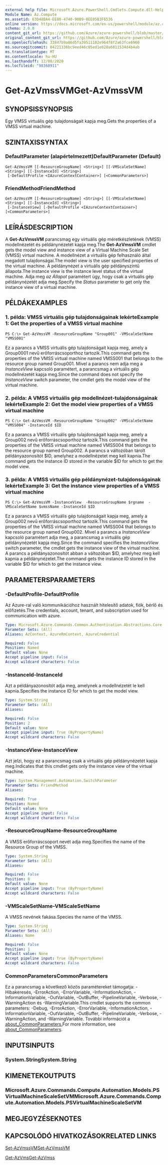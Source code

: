 ```yaml
---
external help file: Microsoft.Azure.PowerShell.Cmdlets.Compute.dll-Help.xml
Module Name: Az.Compute
ms.assetid: 63D48BA4-EE80-4740-90B9-0EE05B3F6536
online version: https://docs.microsoft.com/en-us/powershell/module/az.compute/get-azvmssvm
schema: 2.0.0
content_git_url: https://github.com/Azure/azure-powershell/blob/master/src/Compute/Compute/help/Get-AzVmssVM.md
original_content_git_url: https://github.com/Azure/azure-powershell/blob/master/src/Compute/Compute/help/Get-AzVmssVM.md
ms.openlocfilehash: 33847b9a86d5fa39511102e964f8f2a63fce6960
ms.sourcegitcommit: 04221336bc9eed46c05ed1e828a6811534d4b4ab
ms.translationtype: MT
ms.contentlocale: hu-HU
ms.lasthandoff: 12/08/2020
ms.locfileid: "98368911"
---
```

# <span data-ttu-id="035a6-101">Get-AzVmssVM</span><span class="sxs-lookup"><span data-stu-id="035a6-101">Get-AzVmssVM</span></span>

## <span data-ttu-id="035a6-102">SYNOPSIS</span><span class="sxs-lookup"><span data-stu-id="035a6-102">SYNOPSIS</span></span>
<span data-ttu-id="035a6-103">Egy VMSS virtuális gép tulajdonságait kapja meg.</span><span class="sxs-lookup"><span data-stu-id="035a6-103">Gets the properties of a VMSS virtual machine.</span></span>

## <span data-ttu-id="035a6-104">SZINTAXIS</span><span class="sxs-lookup"><span data-stu-id="035a6-104">SYNTAX</span></span>

### <span data-ttu-id="035a6-105">DefaultParameter (alapértelmezett)</span><span class="sxs-lookup"><span data-stu-id="035a6-105">DefaultParameter (Default)</span></span>
```
Get-AzVmssVM [[-ResourceGroupName] <String>] [[-VMScaleSetName] <String>] [[-InstanceId] <String>]
 [-DefaultProfile <IAzureContextContainer>] [<CommonParameters>]
```

### <span data-ttu-id="035a6-106">FriendMethod</span><span class="sxs-lookup"><span data-stu-id="035a6-106">FriendMethod</span></span>
```
Get-AzVmssVM [[-ResourceGroupName] <String>] [[-VMScaleSetName] <String>] [[-InstanceId] <String>]
 [-InstanceView] [-DefaultProfile <IAzureContextContainer>] [<CommonParameters>]
```

## <span data-ttu-id="035a6-107">LEÍRÁS</span><span class="sxs-lookup"><span data-stu-id="035a6-107">DESCRIPTION</span></span>
<span data-ttu-id="035a6-108">A **Get-AzVmssVM** parancsmag egy virtuális gép méretkészletének (VMSS) modellnézetét és példánynézetét kapja meg.</span><span class="sxs-lookup"><span data-stu-id="035a6-108">The **Get-AzVmssVM** cmdlet gets the model view and instance view of a Virtual Machine Scale Set (VMSS) virtual machine.</span></span>
<span data-ttu-id="035a6-109">A modellnézet a virtuális gép felhasználó által megadott tulajdonságai.</span><span class="sxs-lookup"><span data-stu-id="035a6-109">The model view is the user specified properties of the virtual machine.</span></span>
<span data-ttu-id="035a6-110">A példánynézet a virtuális gép példányszintű állapota.</span><span class="sxs-lookup"><span data-stu-id="035a6-110">The instance view is the instance level status of the virtual machine.</span></span>
<span data-ttu-id="035a6-111">Adja meg *az Állapot* paramétert úgy, hogy csak a virtuális gép példánynézetét adja meg.</span><span class="sxs-lookup"><span data-stu-id="035a6-111">Specify the *Status* parameter to get only the instance view of a virtual machine.</span></span>

## <span data-ttu-id="035a6-112">PÉLDÁK</span><span class="sxs-lookup"><span data-stu-id="035a6-112">EXAMPLES</span></span>

### <span data-ttu-id="035a6-113">1. példa: VMSS virtuális gép tulajdonságainak lekérte</span><span class="sxs-lookup"><span data-stu-id="035a6-113">Example 1: Get the properties of a VMSS virtual machine</span></span>
```
PS C:\> Get-AzVmssVM -ResourceGroupName "Group001" -VMScaleSetName "VMSS001"
```

<span data-ttu-id="035a6-114">Ez a parancs a VMSS virtuális gép tulajdonságait kapja meg, amely a Group0001 nevű erőforráscsoporthoz tartozik.</span><span class="sxs-lookup"><span data-stu-id="035a6-114">This command gets the properties of the VMSS virtual machine named VMSS001 that belongs to the resource group named Group001.</span></span>
<span data-ttu-id="035a6-115">Mivel a parancs nem adja meg a *InstanceView* kapcsoló paramétert, a parancsmag a virtuális gép modellnézetét kapja meg.</span><span class="sxs-lookup"><span data-stu-id="035a6-115">Since the command does not specify the *InstanceView* switch parameter, the cmdlet gets the model view of the virtual machine.</span></span>

### <span data-ttu-id="035a6-116">2. példa: A VMSS virtuális gép modellnézet-tulajdonságainak lekérte</span><span class="sxs-lookup"><span data-stu-id="035a6-116">Example 2: Get the model view properties of a VMSS virtual machine</span></span>
```
PS C:\> Get-AzVmssVM -ResourceGroupName "Group002" -VMScaleSetName "VMSS004" -InstanceId $ID
```

<span data-ttu-id="035a6-117">Ez a parancs a VMSS virtuális gép tulajdonságait kapja meg, amely a Group002 nevű erőforráscsoporthoz tartozik.</span><span class="sxs-lookup"><span data-stu-id="035a6-117">This command gets the properties of the VMSS virtual machine named VMSS004 that belongs to the resource group named Group002.</span></span>
<span data-ttu-id="035a6-118">A parancs a változóban tárolt példányazonosítót $ID, amelyhez a modellnézetet meg kell kapnia.</span><span class="sxs-lookup"><span data-stu-id="035a6-118">The command gets the instance ID stored in the variable $ID for which to get the model view.</span></span>

### <span data-ttu-id="035a6-119">3. példa: A VMSS virtuális gép példánynézet-tulajdonságainak lekérte</span><span class="sxs-lookup"><span data-stu-id="035a6-119">Example 3: Get the instance view properties of a VMSS virtual machine</span></span>
```
PS C:\> Get-AzVmssVM -InstanceView  -ResourceGroupName $rgname  -VMScaleSetName $vmssName -InstanceId $ID
```

<span data-ttu-id="035a6-120">Ez a parancs a VMSS virtuális gép tulajdonságait kapja meg, amely a Group002 nevű erőforráscsoporthoz tartozik.</span><span class="sxs-lookup"><span data-stu-id="035a6-120">This command gets the properties of the VMSS virtual machine named VMSS004 that belongs to the resource group named Group002.</span></span>
<span data-ttu-id="035a6-121">Mivel a parancs a *InstanceView* kapcsoló paramétert adja meg, a parancsmag a virtuális gép példánynézetét kapja meg.</span><span class="sxs-lookup"><span data-stu-id="035a6-121">Since the command specifies the *InstanceView* switch parameter, the cmdlet gets the instance view of the virtual machine.</span></span>
<span data-ttu-id="035a6-122">A parancs a példányazonosítót abban a változóban $ID, amelyhez meg kell kapnia a példánynézetet.</span><span class="sxs-lookup"><span data-stu-id="035a6-122">The command gets the instance ID stored in the variable $ID for which to get the instance view.</span></span>

## <span data-ttu-id="035a6-123">PARAMETERS</span><span class="sxs-lookup"><span data-stu-id="035a6-123">PARAMETERS</span></span>

### <span data-ttu-id="035a6-124">-DefaultProfile</span><span class="sxs-lookup"><span data-stu-id="035a6-124">-DefaultProfile</span></span>
<span data-ttu-id="035a6-125">Az Azure-ral való kommunikációhoz használt hitelesítő adatok, fiók, bérlő és előfizetés.</span><span class="sxs-lookup"><span data-stu-id="035a6-125">The credentials, account, tenant, and subscription used for communication with azure.</span></span>

```yaml
Type: Microsoft.Azure.Commands.Common.Authentication.Abstractions.Core.IAzureContextContainer
Parameter Sets: (All)
Aliases: AzContext, AzureRmContext, AzureCredential

Required: False
Position: Named
Default value: None
Accept pipeline input: False
Accept wildcard characters: False
```

### <span data-ttu-id="035a6-126">-InstanceId</span><span class="sxs-lookup"><span data-stu-id="035a6-126">-InstanceId</span></span>
<span data-ttu-id="035a6-127">Azt a példányazonosítót adja meg, amelynek a modellnézetét le kell kapnia.</span><span class="sxs-lookup"><span data-stu-id="035a6-127">Specifies the instance ID for which to get the model view.</span></span>

```yaml
Type: System.String
Parameter Sets: (All)
Aliases:

Required: False
Position: 2
Default value: None
Accept pipeline input: True (ByPropertyName)
Accept wildcard characters: False
```

### <span data-ttu-id="035a6-128">-InstanceView</span><span class="sxs-lookup"><span data-stu-id="035a6-128">-InstanceView</span></span>
<span data-ttu-id="035a6-129">Azt jelzi, hogy ez a parancsmag csak a virtuális gép példánynézetét kapja meg.</span><span class="sxs-lookup"><span data-stu-id="035a6-129">Indicates that this cmdlet gets only the instance view of the virtual machine.</span></span>

```yaml
Type: System.Management.Automation.SwitchParameter
Parameter Sets: FriendMethod
Aliases:

Required: True
Position: Named
Default value: None
Accept pipeline input: False
Accept wildcard characters: False
```

### <span data-ttu-id="035a6-130">-ResourceGroupName</span><span class="sxs-lookup"><span data-stu-id="035a6-130">-ResourceGroupName</span></span>
<span data-ttu-id="035a6-131">A VMSS erőforráscsoport nevét adja meg.</span><span class="sxs-lookup"><span data-stu-id="035a6-131">Specifies the name of the Resource Group of the VMSS.</span></span>

```yaml
Type: System.String
Parameter Sets: (All)
Aliases:

Required: False
Position: 0
Default value: None
Accept pipeline input: True (ByPropertyName)
Accept wildcard characters: False
```

### <span data-ttu-id="035a6-132">-VMScaleSetName</span><span class="sxs-lookup"><span data-stu-id="035a6-132">-VMScaleSetName</span></span>
<span data-ttu-id="035a6-133">A VMSS nevének fakása.</span><span class="sxs-lookup"><span data-stu-id="035a6-133">Species the name of the VMSS.</span></span>

```yaml
Type: System.String
Parameter Sets: (All)
Aliases: Name

Required: False
Position: 1
Default value: None
Accept pipeline input: True (ByPropertyName)
Accept wildcard characters: False
```

### <span data-ttu-id="035a6-134">CommonParameters</span><span class="sxs-lookup"><span data-stu-id="035a6-134">CommonParameters</span></span>
<span data-ttu-id="035a6-135">Ez a parancsmag a következő közös paramétereket támogatja: -Hibakeresés, -ErrorAction, -ErrorVariable, -InformationAction, -InformationVariable, -OutVariable, -OutBuffer, -PipelineVariable, -Verbose, -WarningAction és -WarningVariable.</span><span class="sxs-lookup"><span data-stu-id="035a6-135">This cmdlet supports the common parameters: -Debug, -ErrorAction, -ErrorVariable, -InformationAction, -InformationVariable, -OutVariable, -OutBuffer, -PipelineVariable, -Verbose, -WarningAction, and -WarningVariable.</span></span> <span data-ttu-id="035a6-136">További információt a [about_CommonParameters.](http://go.microsoft.com/fwlink/?LinkID=113216)</span><span class="sxs-lookup"><span data-stu-id="035a6-136">For more information, see [about_CommonParameters](http://go.microsoft.com/fwlink/?LinkID=113216).</span></span>

## <span data-ttu-id="035a6-137">INPUTS</span><span class="sxs-lookup"><span data-stu-id="035a6-137">INPUTS</span></span>

### <span data-ttu-id="035a6-138">System.String</span><span class="sxs-lookup"><span data-stu-id="035a6-138">System.String</span></span>

## <span data-ttu-id="035a6-139">KIMENETEK</span><span class="sxs-lookup"><span data-stu-id="035a6-139">OUTPUTS</span></span>

### <span data-ttu-id="035a6-140">Microsoft.Azure.Commands.Compute.Automation.Models.PSVirtualMachineScaleSetVM</span><span class="sxs-lookup"><span data-stu-id="035a6-140">Microsoft.Azure.Commands.Compute.Automation.Models.PSVirtualMachineScaleSetVM</span></span>

## <span data-ttu-id="035a6-141">MEGJEGYZÉSEK</span><span class="sxs-lookup"><span data-stu-id="035a6-141">NOTES</span></span>

## <span data-ttu-id="035a6-142">KAPCSOLÓDÓ HIVATKOZÁSOK</span><span class="sxs-lookup"><span data-stu-id="035a6-142">RELATED LINKS</span></span>

[<span data-ttu-id="035a6-143">Set-AzVmssVM</span><span class="sxs-lookup"><span data-stu-id="035a6-143">Set-AzVmssVM</span></span>](./Set-AzVmssVM.md)

[<span data-ttu-id="035a6-144">Get-AzVms</span><span class="sxs-lookup"><span data-stu-id="035a6-144">Get-AzVmss</span></span>](./Get-AzVmss.md)



